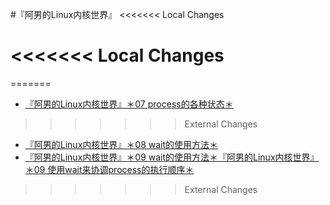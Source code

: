 #『阿男的Linux内核世界』
<<<<<<< Local Changes

<<<<<<< Local Changes
[]()
=======
=======
- [『阿男的Linux内核世界』＊07 process的各种状态＊](https://github.com/liweinan/kernel-learning/blob/master/07.md)
>>>>>>> External Changes
- [『阿男的Linux内核世界』＊08 wait的使用方法＊](https://github.com/liweinan/kernel-learning/blob/master/08.md)
- [『阿男的Linux内核世界』＊09 wait的使用方法＊『阿男的Linux内核世界』＊09 使用wait来协调process的执行顺序＊](https://github.com/liweinan/kernel-learning/blob/master/09.md)
>>>>>>> External Changes

